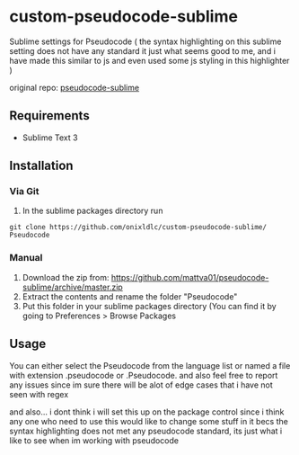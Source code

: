 # custom-pseudocode-sublime

Sublime settings for Pseudocode ( the syntax highlighting on this sublime setting does not have any standard it just what seems good to me, and i have made this similar to js and even used some js styling in this highlighter )

original repo: [pseudocode-sublime](https://github.com/mattva01/pseudocode-sublime)

## Requirements

* Sublime Text 3

## Installation

### Via Git

1. In the sublime packages directory run

```text
git clone https://github.com/onixldlc/custom-pseudocode-sublime/ Pseudocode
```

### Manual

1. Download the zip from: <https://github.com/mattva01/pseudocode-sublime/archive/master.zip>
2. Extract the contents and rename the folder "Pseudocode"
3. Put this folder in your sublime packages directory (You can find it by going to Preferences > Browse Packages

## Usage

You can either select the Pseudocode from the language list or named a file with extension .pseudocode or .Pseudocode. and also feel free to report any issues since im sure there will be alot of edge cases that i have not seen with regex

and also... i dont think i will set this up on the package control since i think any one who need to use this would like to change some stuff in it becs the syntax highlighting does not met any pseudocode standard, its just what i like to see when im working with pseudocode

